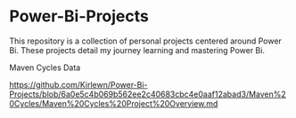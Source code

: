 # Power-Bi-Projects
This repository is a collection of personal projects centered around Power Bi. These projects detail my journey learning and mastering Power Bi.

Maven Cycles Data

https://github.com/Kirlewn/Power-Bi-Projects/blob/6a0e5c4b069b562ee2c40683cbc4e0aaf12abad3/Maven%20Cycles/Maven%20Cycles%20Project%20Overview.md 
